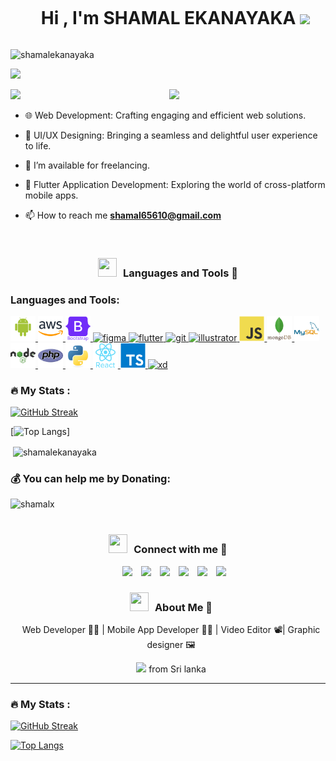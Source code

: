 <div id="user-content-toc">
  <ul align="center">
    <summary><h1 style="display: inline-block">Hi , I'm SHAMAL EKANAYAKA <img src="https://media.giphy.com/media/hvRJCLFzcasrR4ia7z/giphy.gif" width="35"></h1></summary>
  </ul>
</div>
<p align="left"> <img src="https://komarev.com/ghpvc/?username=shamalekanayaka&label=Profile%20views&color=0e75b6&style=flat" alt="shamalekanayaka" /> </p>

<a href="https://github.com/DenverCoder1/readme-typing-svg"><img src="https://readme-typing-svg.herokuapp.com?font=Time+New+Roman&color=cyan&size=25&center=true&vCenter=true&width=1200&height=50&lines=Web+Developer👨‍💻,+Mobile+App+Developer👨‍💻,+Video+Editor📽️,+Graphic+Designer🖼️"></a>



<img src="https://user-images.githubusercontent.com/73097560/115834477-dbab4500-a447-11eb-908a-139a6edaec5c.gif">

<a target="_blank" align="center">
  <picture> <img align="right" src="https://github.com/7oSkaaa/7oSkaaa/blob/main/Images/Right_Side.gif?raw=true" width = 250px></picture>
</a>

- 🌐 Web Development: Crafting engaging and efficient web solutions. </a>

- 🎨 UI/UX Designing: Bringing a seamless and delightful user experience to life.

- 🤝 I’m available for freelancing.

- 🚀 Flutter Application Development: Exploring the world of cross-platform mobile apps.

- 📫 How to reach me **shamal65610@gmail.com**
<br/>

<h3 align="center" > <img src="https://media.giphy.com/media/iY8CRBdQXODJSCERIr/giphy.gif" width="30" height="30" style="margin-right: 10px;">Languages and Tools 🔨</h3>
<div>
  	  
<h3 align="left">Languages and Tools:</h3>
<p align="left"> <a href="https://developer.android.com" target="_blank" rel="noreferrer"> <img src="https://raw.githubusercontent.com/devicons/devicon/master/icons/android/android-original-wordmark.svg" alt="android" width="40" height="40"/> </a> <a href="https://aws.amazon.com" target="_blank" rel="noreferrer"> <img src="https://raw.githubusercontent.com/devicons/devicon/master/icons/amazonwebservices/amazonwebservices-original-wordmark.svg" alt="aws" width="40" height="40"/> </a> <a href="https://getbootstrap.com" target="_blank" rel="noreferrer"> <img src="https://raw.githubusercontent.com/devicons/devicon/master/icons/bootstrap/bootstrap-plain-wordmark.svg" alt="bootstrap" width="40" height="40"/> </a> <a href="https://www.figma.com/" target="_blank" rel="noreferrer"> <img src="https://www.vectorlogo.zone/logos/figma/figma-icon.svg" alt="figma" width="40" height="40"/> </a> <a href="https://flutter.dev" target="_blank" rel="noreferrer"> <img src="https://www.vectorlogo.zone/logos/flutterio/flutterio-icon.svg" alt="flutter" width="40" height="40"/> </a> <a href="https://git-scm.com/" target="_blank" rel="noreferrer"> <img src="https://www.vectorlogo.zone/logos/git-scm/git-scm-icon.svg" alt="git" width="40" height="40"/> </a> <a href="https://www.adobe.com/in/products/illustrator.html" target="_blank" rel="noreferrer"> <img src="https://www.vectorlogo.zone/logos/adobe_illustrator/adobe_illustrator-icon.svg" alt="illustrator" width="40" height="40"/> </a> <a href="https://developer.mozilla.org/en-US/docs/Web/JavaScript" target="_blank" rel="noreferrer"> <img src="https://raw.githubusercontent.com/devicons/devicon/master/icons/javascript/javascript-original.svg" alt="javascript" width="40" height="40"/> </a> <a href="https://www.mongodb.com/" target="_blank" rel="noreferrer"> <img src="https://raw.githubusercontent.com/devicons/devicon/master/icons/mongodb/mongodb-original-wordmark.svg" alt="mongodb" width="40" height="40"/> </a> <a href="https://www.mysql.com/" target="_blank" rel="noreferrer"> <img src="https://raw.githubusercontent.com/devicons/devicon/master/icons/mysql/mysql-original-wordmark.svg" alt="mysql" width="40" height="40"/> </a> <a href="https://nodejs.org" target="_blank" rel="noreferrer"> <img src="https://raw.githubusercontent.com/devicons/devicon/master/icons/nodejs/nodejs-original-wordmark.svg" alt="nodejs" width="40" height="40"/> </a> <a href="https://www.php.net" target="_blank" rel="noreferrer"> <img src="https://raw.githubusercontent.com/devicons/devicon/master/icons/php/php-original.svg" alt="php" width="40" height="40"/> </a> <a href="https://www.python.org" target="_blank" rel="noreferrer"> <img src="https://raw.githubusercontent.com/devicons/devicon/master/icons/python/python-original.svg" alt="python" width="40" height="40"/> </a> <a href="https://reactjs.org/" target="_blank" rel="noreferrer"> <img src="https://raw.githubusercontent.com/devicons/devicon/master/icons/react/react-original-wordmark.svg" alt="react" width="40" height="40"/> </a> <a href="https://www.typescriptlang.org/" target="_blank" rel="noreferrer"> <img src="https://raw.githubusercontent.com/devicons/devicon/master/icons/typescript/typescript-original.svg" alt="typescript" width="40" height="40"/> </a> <a href="https://www.adobe.com/products/xd.html" target="_blank" rel="noreferrer"> <img src="https://cdn.worldvectorlogo.com/logos/adobe-xd.svg" alt="xd" width="40" height="40"/> </a> </p>


### :fire: My Stats :
[![GitHub Streak](http://github-readme-streak-stats.herokuapp.com?user=shamalekanayaka&theme=dark&background=000000)](https://git.io/streak-stats)

[![Top Langs](https://github-readme-stats.vercel.app/api/top-langs/?username=shamalekanayaka&layout=compact&theme=vision-friendly-dark)]
<p>&nbsp;<img align="center" src="https://github-readme-stats.vercel.app/api?username=shamalekanayaka&show_icons=true&locale=en" alt="shamalekanayaka" /></p>

<h3 align="left"> 💰 You can help me by Donating:</h3>
<p><a href="https://www.buymeacoffee.com/shamalx"> <img align="left" src="https://cdn.buymeacoffee.com/buttons/v2/default-yellow.png" height="50" width="210" alt="shamalx" /></a></p><br><br>


<h3 align="center" > <img src="https://media.giphy.com/media/iY8CRBdQXODJSCERIr/giphy.gif" width="30" height="30" style="margin-right: 10px;">Connect with me 🤝 </h3>

<p align="center">

 <div align="center"  class="icons-social" style="margin-left: 10px;">
        <a style="margin-left: 10px;"  target="_blank" href="https://www.linkedin.com/in/shamal-ekanayaka-316370233/">
			<img src="https://img.icons8.com/doodle/40/000000/linkedin--v2.png"></a>
        <a style="margin-left: 10px;" target="_blank" href="https://github.com/shamalekanayaka">
		<img src="https://img.icons8.com/doodle/40/000000/github--v1.png"></a>
	<a style="margin-left: 10px;" target="_blank" href="https://web.facebook.com/shamal.vimu">
				<img src="https://img.icons8.com/doodle/1x/facebook--v2.png"></a>
        <a style="margin-left: 10px;" target="_blank" href="https://instagram.com/mrnipundilshan">
			<img src="https://img.icons8.com/doodle/40/000000/instagram-new--v2.png"></a>
	<a style="margin-left: 10px;" target="_blank" href="https://twitter.com/shamalekanayaka">
			<img src="https://img.icons8.com/doodle/1x/twitter-squared--v2.png" ></a>
	<a style="margin-left: 10px;" target="_blank" href="https://www.youtube.com/channel/UC3-kEYYm_Zp-pQuhYcFmtkw">
				<img src="https://img.icons8.com/doodle/1x/youtube--v2.png" ></a>

</p>


<h3 align="center" > <img src="https://media.giphy.com/media/iY8CRBdQXODJSCERIr/giphy.gif" width="30" height="30" style="margin-right: 10px;">About Me 🤘 </h3>

Web Developer 👨‍💻 | Mobile App Developer 👨‍💻 | Video Editor 📽️| Graphic designer 🖼️ 
<p><img src="https://media.giphy.com/media/WUlplcMpOCEmTGBtBW/giphy.gif" width="30"> from Sri lanka</p>


 
</div>

---

### :fire: My Stats :
[![GitHub Streak](http://github-readme-streak-stats.herokuapp.com?user=shamalekanayaka&theme=dark&background=000000)](https://git.io/streak-stats)

[![Top Langs](https://github-readme-stats.vercel.app/api/top-langs/?username=shamalekanayaka&layout=compact&theme=vision-friendly-dark)](https://github.com/anuraghazra/github-readme-stats)
